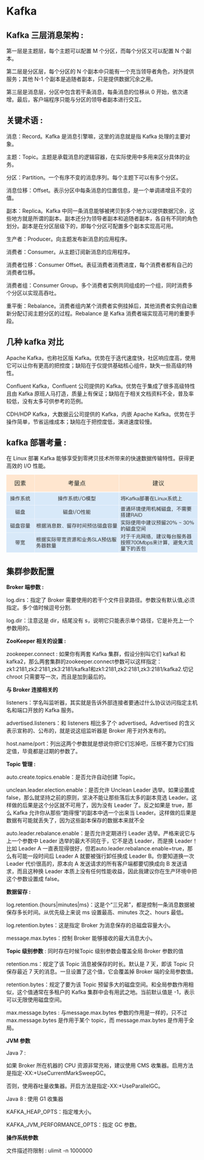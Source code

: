 # Kafka



## Kafka 三层消息架构 : 

第一层是主题层，每个主题可以配置 M 个分区，而每个分区又可以配置 N 个副本。

第二层是分区层，每个分区的 N 个副本中只能有一个充当领导者角色，对外提供服务；其他 N-1 个副本是追随者副本，只是提供数据冗余之用。

第三层是消息层，分区中包含若干条消息，每条消息的位移从 0 开始，依次递增。最后，客户端程序只能与分区的领导者副本进行交互。



## 关键术语 : 

消息：Record。Kafka 是消息引擎嘛，这里的消息就是指 Kafka 处理的主要对象。

主题：Topic。主题是承载消息的逻辑容器，在实际使用中多用来区分具体的业务。

分区：Partition。一个有序不变的消息序列。每个主题下可以有多个分区。

消息位移：Offset。表示分区中每条消息的位置信息，是一个单调递增且不变的值。

副本：Replica。Kafka 中同一条消息能够被拷贝到多个地方以提供数据冗余，这些地方就是所谓的副本。副本还分为领导者副本和追随者副本，各自有不同的角色划分。副本是在分区层级下的，即每个分区可配置多个副本实现高可用。

生产者：Producer。向主题发布新消息的应用程序。

消费者：Consumer。从主题订阅新消息的应用程序。

消费者位移：Consumer Offset。表征消费者消费进度，每个消费者都有自己的消费者位移。

消费者组：Consumer Group。多个消费者实例共同组成的一个组，同时消费多个分区以实现高吞吐。

重平衡：Rebalance。消费者组内某个消费者实例挂掉后，其他消费者实例自动重新分配订阅主题分区的过程。Rebalance 是 Kafka 消费者端实现高可用的重要手段。



## 几种 kafka 对比

Apache Kafka，也称社区版 Kafka。优势在于迭代速度快，社区响应度高，使用它可以让你有更高的把控度；缺陷在于仅提供基础核心组件，缺失一些高级的特性。

Confluent Kafka，Confluent 公司提供的 Kafka。优势在于集成了很多高级特性且由 Kafka 原班人马打造，质量上有保证；缺陷在于相关文档资料不全，普及率较低，没有太多可供参考的范例。

CDH/HDP Kafka，大数据云公司提供的 Kafka，内嵌 Apache Kafka。优势在于操作简单，节省运维成本；缺陷在于把控度低，演进速度较慢。



## kafka 部署考量 :

在 Linux 部署 Kafka 能够享受到零拷贝技术所带来的快速数据传输特性。获得更高效的 I/O 性能。



![img](../../resources/open_source/kafka/bacf5700e4b145328f4d977575f28904.png)



## 集群参数配置

**Broker 端参数 :** 

log.dirs：指定了 Broker 需要使用的若干个文件目录路径。参数没有默认值,必须指定。多个值时候逗号分割.

log.dir：注意这是 dir，结尾没有 s，说明它只能表示单个路径，它是补充上一个参数用的。



**ZooKeeper 相关的设置 :** 

zookeeper.connect : 如果你有两套 Kafka 集群，假设分别叫它们 kafka1 和 kafka2，那么两套集群的zookeeper.connect参数可以这样指定：zk1:2181,zk2:2181,zk3:2181/kafka1和zk1:2181,zk2:2181,zk3:2181/kafka2.切记 chroot 只需要写一次，而且是加到最后的。



**与 Broker 连接相关的**

listeners：学名叫监听器，其实就是告诉外部连接者要通过什么协议访问指定主机名和端口开放的 Kafka 服务。

advertised.listeners：和 listeners 相比多了个 advertised。Advertised 的含义表示宣称的、公布的，就是说这组监听器是 Broker 用于对外发布的。

host.name/port：列出这两个参数就是想说你把它们忘掉吧，压根不要为它们指定值，毕竟都是过期的参数了。



**Topic 管理 :** 

auto.create.topics.enable：是否允许自动创建 Topic。

unclean.leader.election.enable：是否允许 Unclean Leader 选举。如果设置成 false，那么就坚持之前的原则，坚决不能让那些落后太多的副本竞选 Leader。这样做的后果是这个分区就不可用了，因为没有 Leader 了。反之如果是 true，那么 Kafka 允许你从那些“跑得慢”的副本中选一个出来当 Leader。这样做的后果是数据有可能就丢失了，因为这些副本保存的数据本来就不全

auto.leader.rebalance.enable：是否允许定期进行 Leader 选举。严格来说它与上一个参数中 Leader 选举的最大不同在于，它不是选 Leader，而是换 Leader！比如 Leader A 一直表现得很好，但若auto.leader.rebalance.enable=true，那么有可能一段时间后 Leader A 就要被强行卸任换成 Leader B。你要知道换一次 Leader 代价很高的，原本向 A 发送请求的所有客户端都要切换成向 B 发送请求，而且这种换 Leader 本质上没有任何性能收益，因此我建议你在生产环境中把这个参数设置成 false。



**数据留存 :** 

log.retention.{hours|minutes|ms}：这是个“三兄弟”，都是控制一条消息数据被保存多长时间。从优先级上来说 ms 设置最高、minutes 次之、hours 最低。

log.retention.bytes：这是指定 Broker 为消息保存的总磁盘容量大小。

message.max.bytes：控制 Broker 能够接收的最大消息大小。



**Topic 级别参数** : 同时存在时候Topic 级别参数会覆盖全局 Broker 参数的值

retention.ms：规定了该 Topic 消息被保存的时长。默认是 7 天，即该 Topic 只保存最近 7 天的消息。一旦设置了这个值，它会覆盖掉 Broker 端的全局参数值。

retention.bytes：规定了要为该 Topic 预留多大的磁盘空间。和全局参数作用相似，这个值通常在多租户的 Kafka 集群中会有用武之地。当前默认值是 -1，表示可以无限使用磁盘空间。

max.message.bytes : 与message.max.bytes 参数的作用是一样的，只不过 max.message.bytes 是作用于某个 topic，而 message.max.bytes 是作用于全局。



**JVM 参数**

Java 7 : 

如果 Broker 所在机器的 CPU 资源非常充裕，建议使用 CMS 收集器。启用方法是指定-XX:+UseCurrentMarkSweepGC。

否则，使用吞吐量收集器。开启方法是指定-XX:+UseParallelGC。



Java 8 : 使用 G1 收集器



KAFKA_HEAP_OPTS：指定堆大小。

KAFKA_JVM_PERFORMANCE_OPTS：指定 GC 参数。



**操作系统参数**

文件描述符限制 : ulimit -n 1000000

